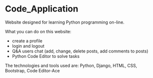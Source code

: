 # Code_Application
Website designed for learning Python programming on-line.

What you can do on this website:
- create a profile
- login and logout
- Q&A users chat (add, change, delete posts, add comments to posts)
- Python Code Editor to solve tasks

The technologies and tools used are: Python, Django, HTML, CSS, Bootstrap, Code Editor-Ace

